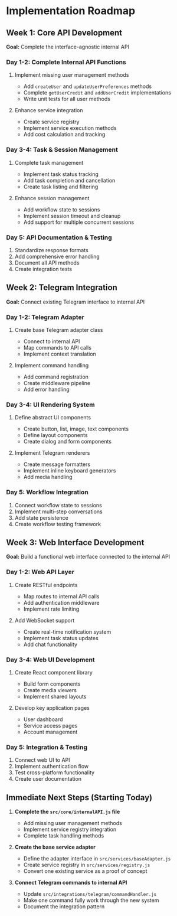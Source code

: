 # Implementation Roadmap

## Week 1: Core API Development
**Goal:** Complete the interface-agnostic internal API

### Day 1-2: Complete Internal API Functions
1. Implement missing user management methods
   - Add `createUser` and `updateUserPreferences` methods
   - Complete `getUserCredit` and `addUserCredit` implementations
   - Write unit tests for all user methods

2. Enhance service integration
   - Create service registry
   - Implement service execution methods
   - Add cost calculation and tracking

### Day 3-4: Task & Session Management
1. Complete task management
   - Implement task status tracking
   - Add task completion and cancellation
   - Create task listing and filtering

2. Enhance session management
   - Add workflow state to sessions
   - Implement session timeout and cleanup
   - Add support for multiple concurrent sessions

### Day 5: API Documentation & Testing
1. Standardize response formats
2. Add comprehensive error handling
3. Document all API methods
4. Create integration tests

## Week 2: Telegram Integration
**Goal:** Connect existing Telegram interface to internal API

### Day 1-2: Telegram Adapter 
1. Create base Telegram adapter class
   - Connect to internal API
   - Map commands to API calls
   - Implement context translation

2. Implement command handling
   - Add command registration
   - Create middleware pipeline
   - Add error handling

### Day 3-4: UI Rendering System
1. Define abstract UI components
   - Create button, list, image, text components
   - Define layout components
   - Create dialog and form components

2. Implement Telegram renderers
   - Create message formatters
   - Implement inline keyboard generators
   - Add media handling

### Day 5: Workflow Integration
1. Connect workflow state to sessions
2. Implement multi-step conversations
3. Add state persistence
4. Create workflow testing framework

## Week 3: Web Interface Development
**Goal:** Build a functional web interface connected to the internal API

### Day 1-2: Web API Layer
1. Create RESTful endpoints
   - Map routes to internal API calls
   - Add authentication middleware
   - Implement rate limiting

2. Add WebSocket support
   - Create real-time notification system
   - Implement task status updates
   - Add chat functionality

### Day 3-4: Web UI Development
1. Create React component library
   - Build form components
   - Create media viewers
   - Implement shared layouts

2. Develop key application pages
   - User dashboard
   - Service access pages
   - Account management

### Day 5: Integration & Testing
1. Connect web UI to API
2. Implement authentication flow
3. Test cross-platform functionality
4. Create user documentation

## Immediate Next Steps (Starting Today)

1. **Complete the `src/core/internalAPI.js` file**
   - Add missing user management methods
   - Implement service registry integration
   - Complete task handling methods

2. **Create the base service adapter**
   - Define the adapter interface in `src/services/baseAdapter.js`
   - Create service registry in `src/services/registry.js`
   - Convert one existing service as a proof of concept

3. **Connect Telegram commands to internal API**
   - Update `src/integrations/telegram/commandHandler.js`
   - Make one command fully work through the new system
   - Document the integration pattern 